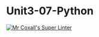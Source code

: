 # Unit3-07-Python
[![Mr Coxall's Super Linter](https://github.com/ICS3U-C-Programming-Volodymyr-K/Unit3-07-Python/workflows/Mr%20Coxall's%20Super%20Linter/badge.svg)](https://github.com/ICS3U-C-Programming-Volodymyr-K/Unit3-07-Python/actions/)
